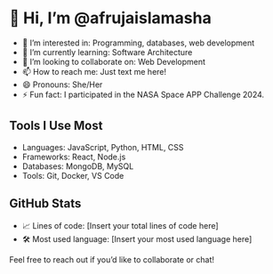 # 👋 Hi, I’m @afrujaislamasha

- 👀 I’m interested in: Programming, databases, web development
- 🌱 I’m currently learning: Software Architecture
- 💞️ I’m looking to collaborate on: Web Development
- 📫 How to reach me: Just text me here!
- 😄 Pronouns: She/Her
- ⚡ Fun fact: I participated in the NASA Space APP Challenge 2024.

## Tools I Use Most
- Languages: JavaScript, Python, HTML, CSS
- Frameworks: React, Node.js
- Databases: MongoDB, MySQL
- Tools: Git, Docker, VS Code

## GitHub Stats
- 📈 Lines of code: [Insert your total lines of code here]
- 🛠️ Most used language: [Insert your most used language here]

Feel free to reach out if you’d like to collaborate or chat!


<!---
afrujaislamasha/afrujaislamasha is a ✨ special ✨ repository because its `README.md` (this file) appears on your GitHub profile.
You can click the Preview link to take a look at your changes.
--->

